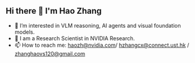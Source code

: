 ## Hi there 👋 I'm Hao Zhang


- 🌱 I’m interested in VLM reasoning, AI agents and visual foundation models.
- 🔭 I am a Research Scientist in NVIDIA Research.
- 📫 How to reach me: haozh@nvidia.com/ hzhangcx@connect.ust.hk / zhanghaovs120@gmail.com
<!-- [![hao-zhang's GitHub stats](https://github-readme-stats.vercel.app/api?username=HaoZhang534&theme=tokyonight&show_icons=true)](https://github.com/anuraghazra/github-readme-stats) -->

<!--
Related source is copied from: https://kilienazure.com/github-profile-readme/
-->

